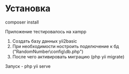 <h1>Установка</h1>
<p>composer install</p>
<p>Приложение тестировалось на xampp</p>
<ol>
  <li>Создать базу данных yii2basic</li>
  <li>При необходимости ностроить поделючение к бд ("RandomNumber\config\db.php")</li>
  <li>После чего активировать миграцию (php yii migrate)</li>
</ol>
<p>Запуск - php yii serve</p>